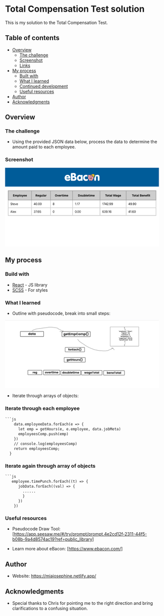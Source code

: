 # Total Compensation Test solution

This is my solution to the Total Compensation Test.

## Table of contents

- [Overview](#overview)
  - [The challenge](#the-challenge)
  - [Screenshot](#screenshot)
  - [Links](#links)
- [My process](#my-process)
  - [Built with](#built-with)
  - [What I learned](#what-i-learned)
  - [Continued development](#continued-development)
  - [Useful resources](#useful-resources)
- [Author](#author)
- [Acknowledgments](#acknowledgments)

## Overview

### The challenge

- Using the provided JSON data below, process the data to
  determine the amount paid to each employee.

### Screenshot

![](./public/assets/desktop.png)

## My process

### Build with

- [React](https://reactjs.org/) - JS library
- [SCSS](https://sass-lang.com/) - For styles

### What I learned

- Outline with pseudocode, break into small steps:

![](./public/assets/pseudocode.png)

- Iterate through arrays of objects:

<h3>Iterate through each employee</h3>

````
```js
    data.employeeData.forEach(e => {
      let emp = getHours(e, e.employee, data.jobMeta)
      employeesComp.push(emp)
    })
    // console.log(employeesComp)
    return employeesComp;
  }
````

<h3>Iterate again through array of objects</h3>

````
```js
   employee.timePunch.forEach((t) => {
      jobData.forEach((val) => {
        ......
        }
      })
    })
````

### Useful resources

- Pseudocode Draw Tool: [https://app.seesaw.me/#/try/prompt/prompt.4e2cd12f-2311-44f5-b08b-9a4d8574ac19?ref=public_library]

- Learn more about eBacon: [https://www.ebacon.com/]

## Author

- Website: https://miajosephine.netlify.app/

## Acknowledgments

- Special thanks to Chris for pointing me to the right direction and bring clarifications to a confusing situation.
